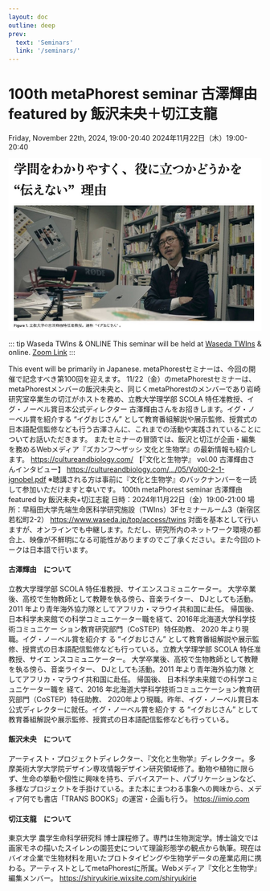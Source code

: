 ```yaml
---
layout: doc
outline: deep
prev:
  text: 'Seminars'
  link: '/seminars/'
---
```


# 100th metaPhorest seminar 古澤輝由 featured by 飯沢未央＋切江支龍

Friday, November 22th, 2024, 19:00-20:40
2024年11月22日（木）19:00-20:40

![](/public/seminars/100/100.jpg)

::: tip Waseda TWIns & ONLINE
This seminar will be held at [Waseda TWIns](https://maps.app.goo.gl/TQFHLpybiuomuG448) & online. [Zoom Link](https://zoom.metaphorest.org)
:::

This event will be primarily in Japanese.
metaPhorestセミナーは、今回の開催で記念すべき第100回を迎えます。
11/22（金）のmetaPhorestセミナーは、metaPhorestメンバーの飯沢未央と、同じくmetaPhorestのメンバーであり岩崎研究室卒業生の切江がホストを務め、立教大学理学部 SCOLA 特任准教授、イグ・ノーベル賞日本公式ディレクター 古澤輝由さんをお招きします。イグ・ノーベル賞を紹介する “イグおじさん” として教育番組解説や展示監修、授賞式の日本語配信監修なども行う古澤さんに、これまでの活動や実践されていることについてお話いただきます。
またセミナーの冒頭では、飯沢と切江が企画・編集を務めるWebメディア『ズカンフ～ザッシ 文化と生物学』の最新情報も紹介します。
https://cultureandbiology.com/
【『文化と生物学』 vol.00 古澤輝由さんインタビュー】
https://cultureandbiology.com/.../05/Vol00-2-1-ignobel.pdf
※聴講される方は事前に『文化と生物学』のバックナンバーを一読して参加いただけますと幸いです。
100th metaPhorest seminar 古澤輝由 featured by 飯沢未央+切江志龍
日時：2024年11月22日（金）19:00-21:00
場所：早稲田大学先端生命医科学研究施設（TWIns）3Fセミナールーム3（新宿区若松町2-2）
https://www.waseda.jp/top/access/twins
対面を基本として行いますが、オンラインでも中継します。ただし、研究所内のネットワーク環境の都合上、映像が不鮮明になる可能性がありますのでご了承ください。また今回のトークは日本語で行います。


#### 古澤輝由　について

立教大学理学部 SCOLA 特任准教授、サイエンスコミュニケーター。 大学卒業後、高校で生物教師として教鞭を執る傍ら、音楽ライター、 DJとしても活動。2011 年より青年海外協力隊としてアフリカ・マラウイ共和国に赴任。 帰国後、日本科学未来館での科学コミュニケーター職を経て、2016年北海道大学科学技術コミュニケー ション教育研究部門（CoSTEP）特任助教、 2020 年より現職。イグ・ノーベル賞を紹介す る “イグおじさん” として教育番組解説や展示監 修、授賞式の日本語配信監修なども行っている。立教大学理学部 SCOLA 特任准教授、サイエ ンスコミュニケーター。 大学卒業後、高校で生物教師として教鞭を執る傍ら、音楽ライター、 DJとしても活動。2011 年より青年海外協力隊 としてアフリカ・マラウイ共和国に赴任。 帰国後、 日本科学未来館での科学コミュニケーター職を 経て、2016 年北海道大学科学技術コミュニケーション教育研究部門（CoSTEP）特任助教、 2020年より現職。昨年、イグ・ノーベル賞日本公式ディレクターに就任。イグ・ノーベル賞を紹介す る “イグおじさん” として教育番組解説や展示監修、授賞式の日本語配信監修なども行っている。

#### 飯沢未央　について

アーティスト・プロジェクトディレクター、『文化と生物学』ディレクター。多摩美術大学大学院デザイン専攻情報デザイン研究領域修了。動物や植物に限らず、生命の挙動や個性に興味を持ち、デバイスアート、パブリケーションなど、多様なプロジェクトを手掛けている。また本にまつわる事象への興味から、メディア何でも書店「TRANS BOOKS」の運営・企画も行う。
https://iimio.com

#### 切江支龍　について

東京大学 農学生命科学研究科 博士課程修了。専門は生物測定学。博士論文では画家モネの描いたスイレンの園芸史について理論形態学の観点から執筆。現在はバイオ企業で生物材料を用いたプロトタイピングや生物学データの産業応用に携わる。アーティストとしてmetaPhorestに所属。Webメディア『文化と生物学』編集メンバー。
https://shiryukirie.wixsite.com/shiryukirie





